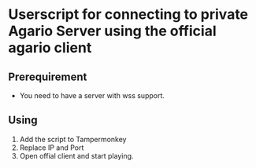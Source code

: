 # Userscript for connecting to private Agario Server using the official agario client
## Prerequirement
* You need to have a server with wss support.
## Using
1. Add the script to Tampermonkey
2. Replace IP and Port
3. Open offial client and start playing.
